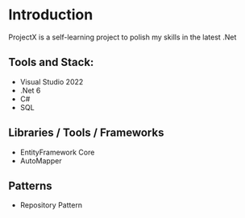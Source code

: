 # Introduction
ProjectX is a self-learning project to polish my skills in the latest .Net

## Tools and Stack:
* Visual Studio 2022
* .Net 6
* C#
* SQL

## Libraries / Tools / Frameworks
* EntityFramework Core
* AutoMapper

## Patterns
* Repository Pattern